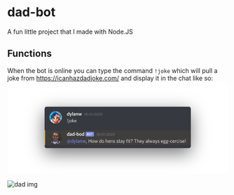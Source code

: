 # dad-bot
 A fun little project that I made with Node.JS
 
## Functions
 When the bot is online you can type the command `!joke` which will pull a joke from https://icanhazdadjoke.com/ and display it in the chat like so:
![joke](img/joke.png)

![dad img](https://i.imgur.com/gCaxjN5.jpg)